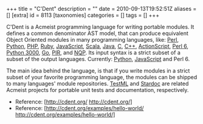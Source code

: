 +++
title = "C'Dent"
description = ""
date = 2010-09-13T19:52:51Z
aliases = []
[extra]
id = 8113
[taxonomies]
categories = []
tags = []
+++



C'Dent is a Acmeist programming language for writing portable modules. It defines a common denominator AST model, that can produce equivalent Object Oriented modules in many programming languages, like: [Perl](https://rosettacode.org/wiki/Perl), [Python](https://rosettacode.org/wiki/Python), [PHP](https://rosettacode.org/wiki/PHP), [Ruby](https://rosettacode.org/wiki/Ruby), [JavaScript](https://rosettacode.org/wiki/JavaScript), [Scala](https://rosettacode.org/wiki/Scala), [Java](https://rosettacode.org/wiki/Java), [C](https://rosettacode.org/wiki/C), [C++](https://rosettacode.org/wiki/C++), [ActionScript](https://rosettacode.org/wiki/ActionScript), [Perl 6](https://rosettacode.org/wiki/Perl_6), [Python 3000](https://rosettacode.org/wiki/Python_3000), [Go](https://rosettacode.org/wiki/Go), [PIR](https://rosettacode.org/wiki/PIR), and [NQP](https://rosettacode.org/wiki/NQP). Its input syntax is a strict subset of a subset of the output languages. Currently: [Python](https://rosettacode.org/wiki/Python), [JavaScript](https://rosettacode.org/wiki/JavaScript) and Perl 6.

The main idea behind the language, is that if you write modules in a strict subset of your favorite programming language, the modules can be shipped to many languages' module repositories. [TestML](https://rosettacode.org/wiki/TestML) and [Stardoc](https://rosettacode.org/wiki/Stardoc) are related Acmeist projects for portable unit tests and documentation, respectively.

* Reference: [http://cdent.org/ http://cdent.org/]
* Reference: [http://cdent.org/examples/hello-world/ http://cdent.org/examples/hello-world/]
